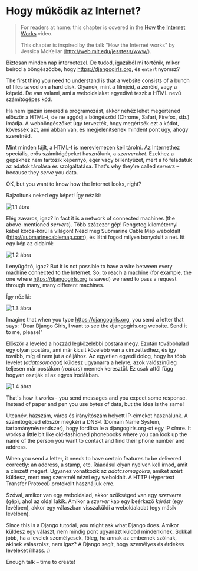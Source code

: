 # Hogy működik az Internet?

> For readers at home: this chapter is covered in the [How the Internet Works](https://www.youtube.com/watch?v=oM9yAA09wdc) video.
> 
> This chapter is inspired by the talk "How the Internet works" by Jessica McKellar (http://web.mit.edu/jesstess/www/).

Biztosan minden nap internetezel. De tudod, igazából mi történik, mikor beírod a böngésződbe, hogy https://djangogirls.org, és `enter`t nyomsz?

The first thing you need to understand is that a website consists of a bunch of files saved on a hard disk. Olyanok, mint a filmjeid, a zenéid, vagy a képeid. De van valami, ami a weboldalakat egyedivé teszi: a HTML nevű számítógépes kód.

Ha nem igazán ismered a programozást, akkor nehéz lehet megértened először a HTML-t, de ne aggódj a böngésződ (Chrome, Safari, Firefox, stb.) imádja. A webböngészőket úgy tervezték, hogy megértsék ezt a kódot, kövessék azt, ami abban van, és megjelenítsenek mindent pont úgy, ahogy szeretnéd.

Mint minden fájlt, a HTML-t is merevlemezen kell tárolni. Az Internethez speciális, erős számítógépeket használunk, a *szervereket*. Ezekhez a gépekhez nem tartozik képernyő, egér vagy billentyűzet, mert a fő feladatuk az adatok tárolása és szolgáltatása. That's why they're called *servers* – because they *serve* you data.

OK, but you want to know how the Internet looks, right?

Rajzoltunk neked egy képet! Így néz ki:

![1.1 ábra](images/internet_1.png)

Elég zavaros, igaz? In fact it is a network of connected machines (the above-mentioned *servers*). Több százezer gép! Rengeteg kilométernyi kábel körös-körül a világon! Nézd meg Submarine Cable Map weboldalt (http://submarinecablemap.com), és látni fogod milyen bonyolult a net. Itt egy kép az oldalról:

![1.2 ábra](images/internet_3.png)

Lenyűgöző, igaz? But it is not possible to have a wire between every machine connected to the Internet. So, to reach a machine (for example, the one where https://djangogirls.org is saved) we need to pass a request through many, many different machines.

Így néz ki:

![1.3 ábra](images/internet_2.png)

Imagine that when you type https://djangogirls.org, you send a letter that says: "Dear Django Girls, I want to see the djangogirls.org website. Send it to me, please!"

Először a leveled a hozzád legközelebbi postára megy. Ezután továbbhalad egy olyan postára, ami már kicsit közelebb van a címzettedhez, és így tovább, míg el nem jut a céljához. Az egyetlen egyedi dolog, hogy ha több levelet (*adatcsomagot*) küldesz ugyanarra a helyre, azok valószínűleg teljesen már postákon (*routers*) mennek keresztül. Ez csak attól függ hogyan osztják el az egyes irodákban.

![1.4 ábra](images/internet_4.png)

That's how it works - you send messages and you expect some response. Instead of paper and pen you use bytes of data, but the idea is the same!

Utcanév, házszám, város és irányítószám helyett IP-címeket használunk. A számítógéped először megkéri a DNS-t (Domain Name System, tartománynévrendszer), hogy fordítsa le a djangogirls.org-ot egy IP címre. It works a little bit like old-fashioned phonebooks where you can look up the name of the person you want to contact and find their phone number and address.

When you send a letter, it needs to have certain features to be delivered correctly: an address, a stamp, etc. Ráadásul olyan nyelven kell írnod, amit a címzett megért. Ugyanez vonatkozik az *adatcsomagokra*, amiket azért küldesz, mert meg szeretnél nézni egy weboldalt. A HTTP (Hypertext Transfer Protocol) protokollt használjuk erre.

Szóval, amikor van egy weboldalad, akkor szükséged van egy *szerverre* (gép), ahol az oldal lakik. Amikor a *szerver* kap egy beérkező *kérést* (egy levélben), akkor egy válaszban visszaküldi a weboldaladat (egy másik levélben).

Since this is a Django tutorial, you might ask what Django does. Amikor küldesz egy választ, nem mindig pont ugyanazt küldöd mindenkinek. Sokkal jobb, ha a levelek személyesek, főleg, ha annak az embernek szólnak, akinek válaszolsz, nem igaz? A Django segít, hogy személyes és érdekes leveleket írhass. :)

Enough talk – time to create!